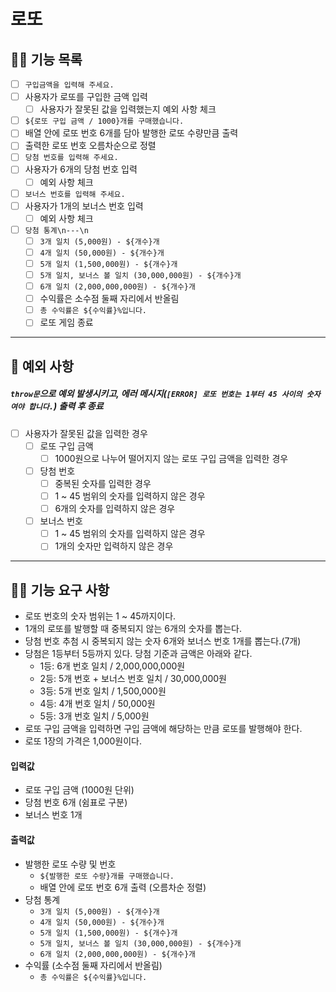 # 로또

## ✍🏻 기능 목록

- [ ] `구입금액을 입력해 주세요.`
- [ ] 사용자가 로또를 구입한 금액 입력
  - [ ] 사용자가 잘못된 값을 입력했는지 예외 사항 체크
- [ ] `${로또 구입 금액 / 1000}개를 구매했습니다.`
- [ ] 배열 안에 로또 번호 6개를 담아 발행한 로또 수량만큼 출력
- [ ] 출력한 로또 번호 오름차순으로 정렬
- [ ] `당첨 번호를 입력해 주세요.`
- [ ] 사용자가 6개의 당첨 번호 입력
  - [ ] 예외 사항 체크
- [ ] `보너스 번호를 입력해 주세요.`
- [ ] 사용자가 1개의 보너스 번호 입력
  - [ ] 예외 사항 체크
- [ ] `당첨 통계\n---\n`
  - [ ] `3개 일치 (5,000원) - ${개수}개`
  - [ ] `4개 일치 (50,000원) - ${개수}개`
  - [ ] `5개 일치 (1,500,000원) - ${개수}개`
  - [ ] `5개 일치, 보너스 볼 일치 (30,000,000원) - ${개수}개`
  - [ ] `6개 일치 (2,000,000,000원) - ${개수}개`
  - [ ] 수익률은 소수점 둘째 자리에서 반올림
  - [ ] `총 수익률은 ${수익률}%입니다.`
  - [ ] 로또 게임 종료

---

## 🚫 예외 사항

##### `throw문`으로 예외 발생시키고, 에러 메시지(`[ERROR] 로또 번호는 1부터 45 사이의 숫자여야 합니다.`) 출력 후 종료

- [ ] 사용자가 잘못된 값을 입력한 경우
  - [ ] 로또 구입 금액
    - [ ] 1000원으로 나누어 떨어지지 않는 로또 구입 금액을 입력한 경우
  - [ ] 당첨 번호
    - [ ] 중복된 숫자를 입력한 경우
    - [ ] 1 ~ 45 범위의 숫자를 입력하지 않은 경우
    - [ ] 6개의 숫자를 입력하지 않은 경우
  - [ ] 보너스 번호
    - [ ] 1 ~ 45 범위의 숫자를 입력하지 않은 경우
    - [ ] 1개의 숫자만 입력하지 않은 경우

---

## 👌🏻 기능 요구 사항

- 로또 번호의 숫자 범위는 1 ~ 45까지이다.
- 1개의 로또를 발행할 때 중복되지 않는 6개의 숫자를 뽑는다.
- 당첨 번호 추첨 시 중복되지 않는 숫자 6개와 보너스 번호 1개를 뽑는다.(7개)
- 당첨은 1등부터 5등까지 있다. 당첨 기준과 금액은 아래와 같다.
  - 1등: 6개 번호 일치 / 2,000,000,000원
  - 2등: 5개 번호 + 보너스 번호 일치 / 30,000,000원
  - 3등: 5개 번호 일치 / 1,500,000원
  - 4등: 4개 번호 일치 / 50,000원
  - 5등: 3개 번호 일치 / 5,000원
- 로또 구입 금액을 입력하면 구입 금액에 해당하는 만큼 로또를 발행해야 한다.
- 로또 1장의 가격은 1,000원이다.

#### 입력값

- 로또 구입 금액 (1000원 단위)
- 당첨 번호 6개 (쉼표로 구분)
- 보너스 번호 1개

#### 출력값

- 발행한 로또 수량 및 번호
  - `${발행한 로또 수량}개를 구매했습니다.`
  - 배열 안에 로또 번호 6개 출력 (오름차순 정렬)
- 당첨 통계
  - `3개 일치 (5,000원) - ${개수}개`
  - `4개 일치 (50,000원) - ${개수}개`
  - `5개 일치 (1,500,000원) - ${개수}개`
  - `5개 일치, 보너스 볼 일치 (30,000,000원) - ${개수}개`
  - `6개 일치 (2,000,000,000원) - ${개수}개`
- 수익률 (소수점 둘째 자리에서 반올림)
  - `총 수익률은 ${수익률}%입니다.`
